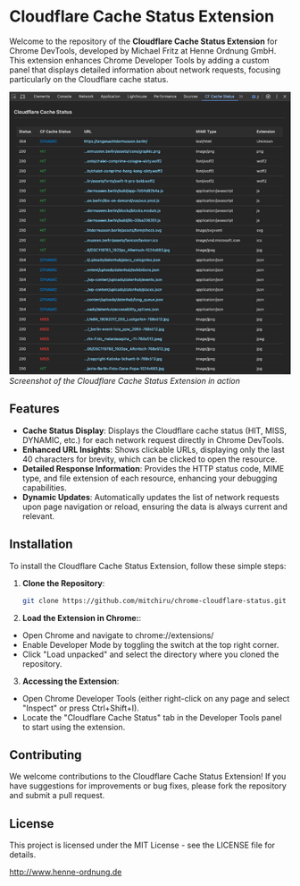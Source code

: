 # Cloudflare Cache Status Extension

Welcome to the repository of the **Cloudflare Cache Status Extension** for Chrome DevTools, developed by Michael Fritz at Henne Ordnung GmbH. This extension enhances Chrome Developer Tools by adding a custom panel that displays detailed information about network requests, focusing particularly on the Cloudflare cache status.

![Screenshot](Screenshot.png)
*Screenshot of the Cloudflare Cache Status Extension in action*

## Features

- **Cache Status Display**: Displays the Cloudflare cache status (HIT, MISS, DYNAMIC, etc.) for each network request directly in Chrome DevTools.
- **Enhanced URL Insights**: Shows clickable URLs, displaying only the last 40 characters for brevity, which can be clicked to open the resource.
- **Detailed Response Information**: Provides the HTTP status code, MIME type, and file extension of each resource, enhancing your debugging capabilities.
- **Dynamic Updates**: Automatically updates the list of network requests upon page navigation or reload, ensuring the data is always current and relevant.

## Installation

To install the Cloudflare Cache Status Extension, follow these simple steps:

1. **Clone the Repository**:
   ```bash
   git clone https://github.com/mitchiru/chrome-cloudflare-status.git

2. **Load the Extension in Chrome:**:
- Open Chrome and navigate to chrome://extensions/
- Enable Developer Mode by toggling the switch at the top right corner.
- Click "Load unpacked" and select the directory where you cloned the repository.

3. **Accessing the Extension**:
- Open Chrome Developer Tools (either right-click on any page and select "Inspect" or press Ctrl+Shift+I).
- Locate the "Cloudflare Cache Status" tab in the Developer Tools panel to start using the extension.

## Contributing
We welcome contributions to the Cloudflare Cache Status Extension! If you have suggestions for improvements or bug fixes, please fork the repository and submit a pull request.

## License
This project is licensed under the MIT License - see the LICENSE file for details.

http://www.henne-ordnung.de